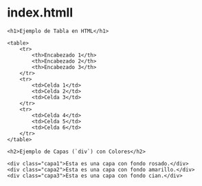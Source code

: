 # index.htmll<!DOCTYPE html>
<html lang="es">
<head>
    <meta charset="UTF-8">
    <meta name="viewport" content="width=device-width, initial-scale=1.0">
    <title>Mi Página Web</title>
    <style>
        table {
            width: 100%;
            border-collapse: collapse;
        }
        th, td {
            border: 2px solid black;
            padding: 10px;
            text-align: center;
        }
        .capa1 {
            background-color: pink;
            padding: 20px;
            margin: 10px;
        }
        .capa2 {
            background-color: yellow;
            padding: 20px;
            margin: 10px;
        }
        .capa3 {
            background-color: cyan;
            padding: 20px;
            margin: 10px;
        }
    </style>
</head>
<body>

    <h1>Ejemplo de Tabla en HTML</h1>
    
    <table>
        <tr>
            <th>Encabezado 1</th>
            <th>Encabezado 2</th>
            <th>Encabezado 3</th>
        </tr>
        <tr>
            <td>Celda 1</td>
            <td>Celda 2</td>
            <td>Celda 3</td>
        </tr>
        <tr>
            <td>Celda 4</td>
            <td>Celda 5</td>
            <td>Celda 6</td>
        </tr>
    </table>

    <h2>Ejemplo de Capas (`div`) con Colores</h2>
    
    <div class="capa1">Esta es una capa con fondo rosado.</div>
    <div class="capa2">Esta es una capa con fondo amarillo.</div>
    <div class="capa3">Esta es una capa con fondo cian.</div>

</body>
</html>
